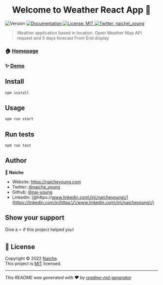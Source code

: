<h1 align="center">Welcome to Weather React App 👋</h1>
<p>
  <img alt="Version" src="https://img.shields.io/badge/version-0.1.0-blue.svg?cacheSeconds=2592000" />
  <a href="https://openweathermap.org/api" target="_blank">
    <img alt="Documentation" src="https://img.shields.io/badge/documentation-yes-brightgreen.svg" />
  </a>
  <a href="https://opensource.org/licenses/MIT" target="_blank">
    <img alt="License: MIT" src="https://img.shields.io/badge/License-MIT-yellow.svg" />
  </a>
  <a href="https://twitter.com/naiche\_young" target="_blank">
    <img alt="Twitter: naiche\_young" src="https://img.shields.io/twitter/follow/naiche\_young.svg?style=social" />
  </a>
</p>

> Weather application based in location. Open Weather Map API request and 5 days forecast Front End display

### 🏠 [Homepage](https://weather-demoapp.netlify.app/)

### ✨ [Demo](https://weather-demoapp.netlify.app/)

## Install

```sh
npm install
```

## Usage

```sh
npm run start
```

## Run tests

```sh
npm run test
```

## Author

👤 **Naiche**

* Website: https://naicheyoung.com
* Twitter: [@naiche\_young](https://twitter.com/naiche\_young)
* Github: [@nai-young](https://github.com/nai-young)
* LinkedIn: [@https:\/\/www.linkedin.com\/in\/naicheyoung\/](https://linkedin.com/in/https:\/\/www.linkedin.com\/in\/naicheyoung\/)

## Show your support

Give a ⭐️ if this project helped you!

## 📝 License

Copyright © 2022 [Naiche](https://github.com/nai-young).<br />
This project is [MIT](https://opensource.org/licenses/MIT) licensed.

***
_This README was generated with ❤️ by [readme-md-generator](https://github.com/kefranabg/readme-md-generator)_